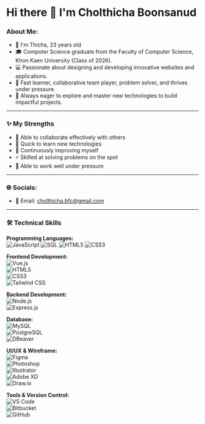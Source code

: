 # Hi there 👋 I'm Cholthicha Boonsanud

### About Me:
- 👋 I'm Thicha, 23 years old
- 🎓 Computer Science graduate from the Faculty of Computer Science, Khon Kaen University (Class of 2026).
- 💻 Passionate about designing and developing innovative websites and applications.
- 🚀 Fast learner, collaborative team player, problem solver, and thrives under pressure.
- 🔭 Always eager to explore and master new technologies to build impactful projects.
------

### ✨ My Strengths
- 🤝 Able to collaborate effectively with others  
- 🚀 Quick to learn new technologies  
- 🔄 Continuously improving myself  
- ⚡ Skilled at solving problems on the spot  
- 💪 Able to work well under pressure
  
---

### 🌐 Socials:
- 📧 Email: [cholthicha.bfc@gmail.com](mailto:cholthicha.bfc@gmail.com)
  
---

### 🛠️ Technical Skills

**Programming Languages:**  
![JavaScript](https://img.shields.io/badge/JavaScript-F7DF1E?style=for-the-badge&logo=javascript&logoColor=black) 
![SQL](https://img.shields.io/badge/SQL-4479A1?style=for-the-badge&logo=postgresql&logoColor=white) 
![HTML5](https://img.shields.io/badge/HTML5-E34F26?style=for-the-badge&logo=html5&logoColor=white) 
![CSS3](https://img.shields.io/badge/CSS3-1572B6?style=for-the-badge&logo=css3&logoColor=white)

**Frontend Development:**  
![Vue.js](https://img.shields.io/badge/Vue.js-4FC08D?style=for-the-badge&logo=vue.js&logoColor=white)  
![HTML5](https://img.shields.io/badge/HTML5-E34F26?style=for-the-badge&logo=html5&logoColor=white)  
![CSS3](https://img.shields.io/badge/CSS3-1572B6?style=for-the-badge&logo=css3&logoColor=white)  
![Tailwind CSS](https://img.shields.io/badge/Tailwind_CSS-06B6D4?style=for-the-badge&logo=tailwind-css&logoColor=white)

**Backend Development:**  
![Node.js](https://img.shields.io/badge/Node.js-339933?style=for-the-badge&logo=node.js&logoColor=white)  
![Express.js](https://img.shields.io/badge/Express.js-000000?style=for-the-badge&logo=express&logoColor=white)

**Database:**  
![MySQL](https://img.shields.io/badge/MySQL-4479A1?style=for-the-badge&logo=mysql&logoColor=white)  
![PostgreSQL](https://img.shields.io/badge/PostgreSQL-336791?style=for-the-badge&logo=postgresql&logoColor=white)  
![DBeaver](https://img.shields.io/badge/DBeaver-4A97C1?style=for-the-badge&logo=dbeaver&logoColor=white)

**UI/UX & Wireframe:**  
![Figma](https://img.shields.io/badge/Figma-F24E1E?style=for-the-badge&logo=figma&logoColor=white)  
![Photoshop](https://img.shields.io/badge/Photoshop-31A8FF?style=for-the-badge&logo=adobe-photoshop&logoColor=white)  
![Illustrator](https://img.shields.io/badge/Illustrator-FF9A00?style=for-the-badge&logo=adobe-illustrator&logoColor=white)  
![Adobe XD](https://img.shields.io/badge/Adobe_XD-FF61F6?style=for-the-badge&logo=adobexd&logoColor=white)  
![Draw.io](https://img.shields.io/badge/Draw.io-0052CC?style=for-the-badge&logo=draw.io&logoColor=white)

**Tools & Version Control:**  
![VS Code](https://img.shields.io/badge/VS_Code-0078D7?style=for-the-badge&logo=visual-studio-code&logoColor=white)  
![Bitbucket](https://img.shields.io/badge/Bitbucket-205081?style=for-the-badge&logo=bitbucket&logoColor=white)  
![GitHub](https://img.shields.io/badge/GitHub-181717?style=for-the-badge&logo=github&logoColor=white)

